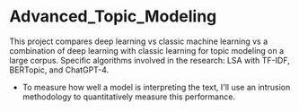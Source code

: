 # Advanced_Topic_Modeling
This project compares deep learning vs classic machine learning vs a combination of deep learning with classic learning for topic modeling on a large corpus. 
Specific algorithms involved in the research: LSA with TF-IDF, BERTopic, and ChatGPT-4.

- To measure how well a model is interpreting the text, I'll use an intrusion methodology to quantitatively measure this performance. 
